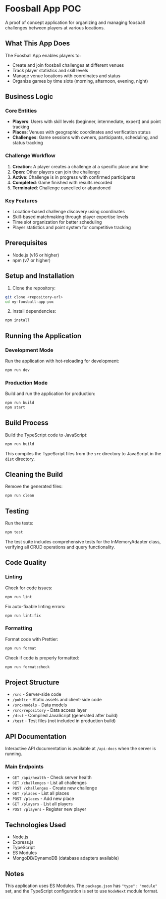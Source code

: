 # Foosball App POC

A proof of concept application for organizing and managing foosball challenges between players at various locations.

## What This App Does

The Foosball App enables players to:
- Create and join foosball challenges at different venues
- Track player statistics and skill levels
- Manage venue locations with coordinates and status
- Organize games by time slots (morning, afternoon, evening, night)

## Business Logic

### Core Entities
- **Players**: Users with skill levels (beginner, intermediate, expert) and point tracking
- **Places**: Venues with geographic coordinates and verification status
- **Challenges**: Game sessions with owners, participants, scheduling, and status tracking

### Challenge Workflow
1. **Creation**: A player creates a challenge at a specific place and time
2. **Open**: Other players can join the challenge
3. **Active**: Challenge is in progress with confirmed participants
4. **Completed**: Game finished with results recorded
5. **Terminated**: Challenge cancelled or abandoned

### Key Features
- Location-based challenge discovery using coordinates
- Skill-based matchmaking through player expertise levels
- Time slot organization for better scheduling
- Player statistics and point system for competitive tracking

## Prerequisites

- Node.js (v16 or higher)
- npm (v7 or higher)

## Setup and Installation

1. Clone the repository:
```bash
git clone <repository-url>
cd my-foosball-app-poc
```

2. Install dependencies:
```bash
npm install
```

## Running the Application

### Development Mode
Run the application with hot-reloading for development:
```bash
npm run dev
```

### Production Mode
Build and run the application for production:
```bash
npm run build
npm start
```

## Build Process

Build the TypeScript code to JavaScript:
```bash
npm run build
```

This compiles the TypeScript files from the `src` directory to JavaScript in the `dist` directory.

## Cleaning the Build

Remove the generated files:
```bash
npm run clean
```

## Testing

Run the tests:
```bash
npm test
```

The test suite includes comprehensive tests for the InMemoryAdapter class, verifying all CRUD operations and query functionality.

## Code Quality

### Linting
Check for code issues:
```bash
npm run lint
```

Fix auto-fixable linting errors:
```bash
npm run lint:fix
```

### Formatting
Format code with Prettier:
```bash
npm run format
```

Check if code is properly formatted:
```bash
npm run format:check
```

## Project Structure

- `/src` - Server-side code
- `/public` - Static assets and client-side code
- `/src/models` - Data models
- `/src/repository` - Data access layer
- `/dist` - Compiled JavaScript (generated after build)
- `/test` - Test files (not included in production build)

## API Documentation

Interactive API documentation is available at `/api-docs` when the server is running.

### Main Endpoints
- `GET /api/health` - Check server health
- `GET /challenges` - List all challenges
- `POST /challenges` - Create new challenge
- `GET /places` - List all places
- `POST /places` - Add new place
- `GET /players` - List all players
- `POST /players` - Register new player

## Technologies Used

- Node.js
- Express.js
- TypeScript
- ES Modules
- MongoDB/DynamoDB (database adapters available)

## Notes

This application uses ES Modules. The `package.json` has `"type": "module"` set, and the TypeScript configuration is set to use `NodeNext` module format.